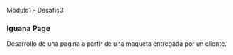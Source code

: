 Modulo1 - Desafio3
### Iguana Page
Desarrollo de una pagina a partir de una maqueta entregada por un cliente.
